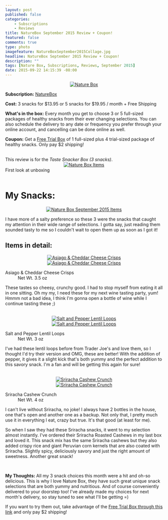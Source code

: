 ```yaml
---
layout: post
published: false
categories: 
    - Subscriptions
    - Reviews
title: NatureBox September 2015 Review + Coupon!
featured: false
comments: true
type: photo
imagefeature: NatureBoxSeptember2015Collage.jpg
headline: NatureBox September 2015 Review + Coupon!
description: ""
tags: [Nature Box, Subscriptions, Reviews, September 2015]
date: 2015-09-22 14:15:39 -08:00
---
```


<center><a href="http://www.shareasale.com/r.cfm?b=395413&u=1115177&m=41415&urllink=&afftrack=" target="_blank">
<img src="/images/NatureBoxSep2015Box.jpg" border="0" style="border:none;max-width:100%;" alt="Nature Box" />
</a></center>
<p><b>Subscription:</b> <a href="http://www.shareasale.com/r.cfm?b=395413&u=1115177&m=41415&urllink=&afftrack=" target="_blank">NatureBox</a></p>
<p><b>Cost:</b> 3 snacks for $13.95 or 5 snacks for $19.95 / month + Free Shipping</p>
<p><b>What's in the box:</b> Every month you get to choose 3 or 5 full-sized packages of healthy snacks from their ever changing selections. You can also schedule the delivery to any date or frequency you prefer through your online account, and cancelling can be done online as well.</p>
<p><b>Coupon:</b> Get a <a href="http://www.shareasale.com/r.cfm?b=395413&u=1115177&m=41415&urllink=&afftrack=" target="_blank">Free Trial Box</a> of 1 full-sized plus 4 trial-sized package of healthy snacks. Only pay $2 shipping!</p>
<br>

<DT>This review is for the <i>Taste Snacker Box (3 snacks)</i>.</DT>

<center><a href="http://www.shareasale.com/r.cfm?b=395413&u=1115177&m=41415&urllink=&afftrack=" target="_blank">
<img src="/images/NatureBoxSep2015OpenBox.jpg" border="0" style="border:none;max-width:100%;" alt="Nature Box Items" />
</a></center>
<figcaption>First look at unboxing</figcaption>

<br>

# My Snacks:

<center><a href="http://www.shareasale.com/r.cfm?b=395413&u=1115177&m=41415&urllink=&afftrack=" target="_blank">
<img src="/images/NatureBoxSep2015Collage.jpg" border="0" style="border:none;max-width:100%;" alt="Nature Box September 2015 Items" />
</a></center>
<p>I have more of a salty preference so these 3 were the snacks that caught my attention in their wide range of selections. I gotta say, just reading them sounded tasty to me so I couldn't wait to open them up as soon as I got it!</p>

## Items in detail:
<center><a href="http://www.shareasale.com/r.cfm?b=395413&u=1115177&m=41415&urllink=&afftrack=" target="_blank">
<img src="/images/NatureBoxSep2015Cheese1.jpg" border="0" style="border:none;max-width:100%;" alt="Asiago & Cheddar Cheese Crisps" />
</a></center>
<center><a href="http://www.shareasale.com/r.cfm?b=395413&u=1115177&m=41415&urllink=&afftrack=" target="_blank">
<img src="/images/NatureBoxSep2015Cheese.jpg" border="0" style="border:none;max-width:100%;" alt="Asiago & Cheddar Cheese Crisps" />
</a></center>
<DL>
<DT>Asiago & Cheddar Cheese Crisps</DT>
<DD>Net Wt. 3.5 oz</DD>
</DL>
<p>These tastes so cheesy, crunchy good. I had to stop myself from eating it all in one sitting. Oh my my, I need these for my next wine tasting party, yum! Hmmm not a bad idea, I think I'm gonna open a bottle of wine while I continue tasting these ;)</p>
<br>

<center><a href="http://www.shareasale.com/r.cfm?b=395413&u=1115177&m=41415&urllink=&afftrack=" target="_blank">
<img src="/images/NatureBoxSep2015Lentils1.jpg" border="0" style="border:none;max-width:100%;" alt="Salt and Pepper Lentil Loops" />
</a></center>
<center><a href="http://www.shareasale.com/r.cfm?b=395413&u=1115177&m=41415&urllink=&afftrack=" target="_blank">
<img src="/images/NatureBoxSep2015Lentils.jpg" border="0" style="border:none;max-width:100%;" alt="Salt and Pepper Lentil Loops" />
</a></center>
<DL>
<DT>Salt and Pepper Lentil Loops</DT>
<DD>Net Wt. 3 oz</DD>
</DL>
<p>I've had these lentil loops before from Trader Joe's and love them, so I thought I'd try their version and OMG, these are better! With the addition of pepper, it gives it a slight kick that's both yummy and the perfect addition to this savory snack. I'm a fan and will be getting this again for sure!</p>
<br>

<center><a href="http://www.shareasale.com/r.cfm?b=395413&u=1115177&m=41415&urllink=&afftrack=" target="_blank">
<img src="/images/NatureBoxSep2015Sriracha1.jpg" border="0" style="border:none;max-width:100%;" alt="Sriracha Cashew Crunch" />
</a></center>
<center><a href="http://www.shareasale.com/r.cfm?b=395413&u=1115177&m=41415&urllink=&afftrack=" target="_blank">
<img src="/images/NatureBoxSep2015Sriracha.jpg" border="0" style="border:none;max-width:100%;" alt="Sriracha Cashew Crunch" />
</a></center>
<DL>
<DT>Sriracha Cashew Crunch</DT>
<DD>Net Wt. 4 oz</DD>
</DL>
<p>I can't live without Sriracha, no joke! I always have 2 bottles in the house, one that's open and another one as a backup. Not only that, I pretty much use it in everything I eat, crazy but true. It's that good (at least for me).</p>

<p>So when I saw they had these Sriracha snacks, it went to my selection almost instantly. I've ordered their Sriracha Roasted Cashews in my last box and loved it. This snack mix has the same Sriracha cashews but they also added crispy rice and giant Peruvian corn kernels that are also coated with Sriracha. Slightly spicy, deliciously savory and just the right amount of sweetness. Another great snack!</p>
<br>

<p><i class="icon-exclamation-sign"></i><b> My Thoughts:</b> All my 3 snack choices this month were a hit and oh-so delicious. This is why I love Nature Box, they have such great unique snack selections that are both yummy and nutritious. And of course conveniently delivered to your doorstep too! I've already made my choices for next month's delivery, so stay tuned to see what I'll be getting =)</p>

<p>If you want to try them out, take advantage of the <a href="http://www.shareasale.com/r.cfm?b=395413&u=1115177&m=41415&urllink=&afftrack=" target="_blank">Free Trial Box through this link</a> and only pay $2 shipping!</p>
